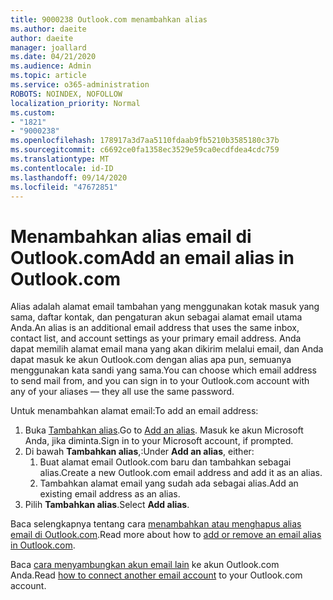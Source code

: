 ```yaml
---
title: 9000238 Outlook.com menambahkan alias
ms.author: daeite
author: daeite
manager: joallard
ms.date: 04/21/2020
ms.audience: Admin
ms.topic: article
ms.service: o365-administration
ROBOTS: NOINDEX, NOFOLLOW
localization_priority: Normal
ms.custom:
- "1821"
- "9000238"
ms.openlocfilehash: 178917a3d7aa5110fdaab9fb5210b3585180c37b
ms.sourcegitcommit: c6692ce0fa1358ec3529e59ca0ecdfdea4cdc759
ms.translationtype: MT
ms.contentlocale: id-ID
ms.lasthandoff: 09/14/2020
ms.locfileid: "47672851"
---
```

# <a name="add-an-email-alias-in-outlookcom"></a><span data-ttu-id="efef4-102">Menambahkan alias email di Outlook.com</span><span class="sxs-lookup"><span data-stu-id="efef4-102">Add an email alias in Outlook.com</span></span>

<span data-ttu-id="efef4-103">Alias adalah alamat email tambahan yang menggunakan kotak masuk yang sama, daftar kontak, dan pengaturan akun sebagai alamat email utama Anda.</span><span class="sxs-lookup"><span data-stu-id="efef4-103">An alias is an additional email address that uses the same inbox, contact list, and account settings as your primary email address.</span></span> <span data-ttu-id="efef4-104">Anda dapat memilih alamat email mana yang akan dikirim melalui email, dan Anda dapat masuk ke akun Outlook.com dengan alias apa pun, semuanya menggunakan kata sandi yang sama.</span><span class="sxs-lookup"><span data-stu-id="efef4-104">You can choose which email address to send mail from, and you can sign in to your Outlook.com account with any of your aliases — they all use the same password.</span></span>

<span data-ttu-id="efef4-105">Untuk menambahkan alamat email:</span><span class="sxs-lookup"><span data-stu-id="efef4-105">To add an email address:</span></span>

1. <span data-ttu-id="efef4-106">Buka [Tambahkan alias](https://go.microsoft.com/fwlink/p/?linkid=864833).</span><span class="sxs-lookup"><span data-stu-id="efef4-106">Go to [Add an alias](https://go.microsoft.com/fwlink/p/?linkid=864833).</span></span> <span data-ttu-id="efef4-107">Masuk ke akun Microsoft Anda, jika diminta.</span><span class="sxs-lookup"><span data-stu-id="efef4-107">Sign in to your Microsoft account, if prompted.</span></span>
2. <span data-ttu-id="efef4-108">Di bawah **Tambahkan alias**,:</span><span class="sxs-lookup"><span data-stu-id="efef4-108">Under **Add an alias**, either:</span></span>
    1. <span data-ttu-id="efef4-109">Buat alamat email Outlook.com baru dan tambahkan sebagai alias.</span><span class="sxs-lookup"><span data-stu-id="efef4-109">Create a new Outlook.com email address and add it as an alias.</span></span>
    2. <span data-ttu-id="efef4-110">Tambahkan alamat email yang sudah ada sebagai alias.</span><span class="sxs-lookup"><span data-stu-id="efef4-110">Add an existing email address as an alias.</span></span>
3. <span data-ttu-id="efef4-111">Pilih **Tambahkan alias**.</span><span class="sxs-lookup"><span data-stu-id="efef4-111">Select **Add alias**.</span></span>

<span data-ttu-id="efef4-112">Baca selengkapnya tentang cara [menambahkan atau menghapus alias email di Outlook.com](https://support.office.com/article/459b1989-356d-40fa-a689-8f285b13f1f2?wt.mc_id=Office_Outlook_com_Alchemy).</span><span class="sxs-lookup"><span data-stu-id="efef4-112">Read more about how to [add or remove an email alias in Outlook.com](https://support.office.com/article/459b1989-356d-40fa-a689-8f285b13f1f2?wt.mc_id=Office_Outlook_com_Alchemy).</span></span>  

<span data-ttu-id="efef4-113">Baca [cara menyambungkan akun email lain](https://support.office.com/article/c5224df4-5885-4e79-91ba-523aa743f0ba?wt.mc_id=Office_Outlook_com_Alchemy) ke akun Outlook.com Anda.</span><span class="sxs-lookup"><span data-stu-id="efef4-113">Read [how to connect another email account](https://support.office.com/article/c5224df4-5885-4e79-91ba-523aa743f0ba?wt.mc_id=Office_Outlook_com_Alchemy) to your Outlook.com account.</span></span>